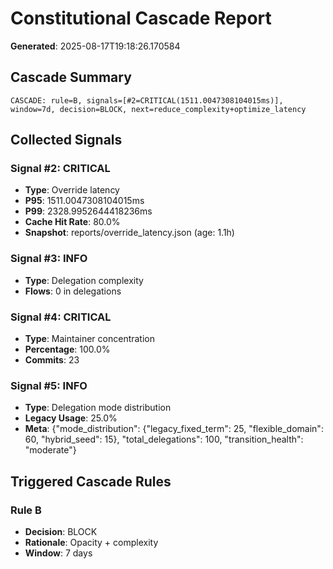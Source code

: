 # Constitutional Cascade Report

**Generated**: 2025-08-17T19:18:26.170584

## Cascade Summary

```
CASCADE: rule=B, signals=[#2=CRITICAL(1511.0047308104015ms)], window=7d, decision=BLOCK, next=reduce_complexity+optimize_latency
```

## Collected Signals

### Signal #2: CRITICAL

- **Type**: Override latency
- **P95**: 1511.0047308104015ms
- **P99**: 2328.9952644418236ms
- **Cache Hit Rate**: 80.0%
- **Snapshot**: reports/override_latency.json (age: 1.1h)

### Signal #3: INFO

- **Type**: Delegation complexity
- **Flows**: 0 in delegations

### Signal #4: CRITICAL

- **Type**: Maintainer concentration
- **Percentage**: 100.0%
- **Commits**: 23

### Signal #5: INFO

- **Type**: Delegation mode distribution
- **Legacy Usage**: 25.0%
- **Meta**: {"mode_distribution": {"legacy_fixed_term": 25, "flexible_domain": 60, "hybrid_seed": 15}, "total_delegations": 100, "transition_health": "moderate"}

## Triggered Cascade Rules

### Rule B

- **Decision**: BLOCK
- **Rationale**: Opacity + complexity
- **Window**: 7 days
